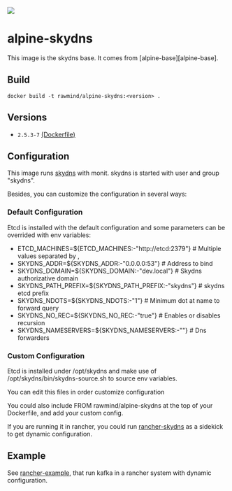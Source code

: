 [![](https://images.microbadger.com/badges/image/rawmind/alpine-skydns.svg)](https://microbadger.com/images/rawmind/alpine-skydns "Get your own image badge on microbadger.com")

alpine-skydns 
==============

This image is the skydns base. It comes from [alpine-base][alpine-base].

## Build

```
docker build -t rawmind/alpine-skydns:<version> .
```

## Versions

- `2.5.3-7` [(Dockerfile)](https://github.com/rawmind0/alpine-skydns/blob/2.5.3-7/Dockerfile)

## Configuration

This image runs [skydns][skydns] with monit. skydns is started with user and group "skydns".

Besides, you can customize the configuration in several ways:

### Default Configuration

Etcd is installed with the default configuration and some parameters can be overrided with env variables:

- ETCD_MACHINES=${ETCD_MACHINES:-"http://etcd:2379"}	# Multiple values separated by ,
- SKYDNS_ADDR=${SKYDNS_ADDR:-"0.0.0.0:53"}				# Address to bind
- SKYDNS_DOMAIN=${SKYDNS_DOMAIN:-"dev.local"} 			# Skydns authorizative domain
- SKYDNS_PATH_PREFIX=${SKYDNS_PATH_PREFIX:-"skydns"}	# skydns etcd prefix
- SKYDNS_NDOTS=${SKYDNS_NDOTS:-"1"}						# Minimum dot at name to forward query
- SKYDNS_NO_REC=${SKYDNS_NO_REC:-"true"}				# Enables or disables recursion
- SKYDNS_NAMESERVERS=${SKYDNS_NAMESERVERS:-""} 			# Dns forwarders 


### Custom Configuration

Etcd is installed under /opt/skydns and make use of /opt/skydns/bin/skydns-source.sh to source env variables.

You can edit this files in order customize configuration

You could also include FROM rawmind/alpine-skydns at the top of your Dockerfile, and add your custom config.

If you are running it in rancher, you could run [rancher-skydns][rancher-skydns] as a sidekick to get dynamic configuration.


## Example

See [rancher-example][rancher-example], that run kafka in a rancher system with dynamic configuration.


[alpine-monit]: https://github.com/rawmind0/alpine-monit/
[skydns]: https://github.com/skynetservices/skydns
[rancher-skydns]: https://hub.docker.com/r/rawmind/rancher-skydns/
[rancher-example]: https://github.com/rawmind0/alpine-skydns/tree/master/rancher
